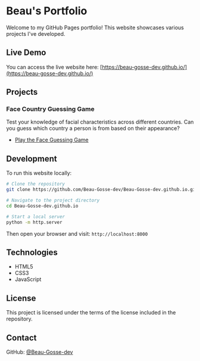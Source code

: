 # Beau's Portfolio

Welcome to my GitHub Pages portfolio! This website showcases various projects I've developed.

## Live Demo

You can access the live website here: [https://beau-gosse-dev.github.io/](https://beau-gosse-dev.github.io/)

## Projects

### Face Country Guessing Game

Test your knowledge of facial characteristics across different countries. Can you guess which country a person is from based on their appearance?

- [Play the Face Guessing Game](https://beau-gosse-dev.github.io/projects/face-guessing-game/index.html)

## Development

To run this website locally:

```bash
# Clone the repository
git clone https://github.com/Beau-Gosse-dev/Beau-Gosse-dev.github.io.git

# Navigate to the project directory
cd Beau-Gosse-dev.github.io

# Start a local server
python -m http.server
```

Then open your browser and visit: `http://localhost:8000`

## Technologies

- HTML5
- CSS3
- JavaScript

## License

This project is licensed under the terms of the license included in the repository.

## Contact

GitHub: [@Beau-Gosse-dev](https://github.com/Beau-Gosse-dev) 